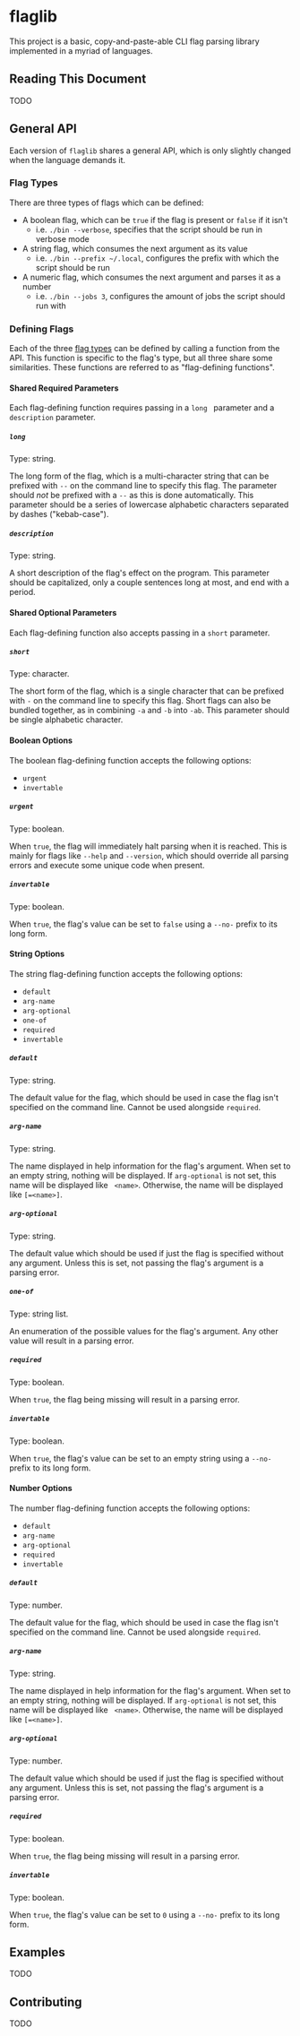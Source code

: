 # flaglib

This project is a basic, copy-and-paste-able CLI flag parsing library implemented in a myriad of languages.

## Reading This Document

TODO

## General API

Each version of `flaglib` shares a general API, which is only slightly changed when the language demands it.

### Flag Types

There are three types of flags which can be defined:
- A boolean flag, which can be `true` if the flag is present or `false` if it isn't
    - i.e. `./bin --verbose`, specifies that the script should be run in verbose mode
- A string flag, which consumes the next argument as its value
    - i.e. `./bin --prefix ~/.local`, configures the prefix with which the script should be run
- A numeric flag, which consumes the next argument and parses it as a number
    - i.e. `./bin --jobs 3`, configures the amount of jobs the script should run with

### Defining Flags

Each of the three [flag types](#flag-types) can be defined by calling a function from the API. This function is specific to the flag's type, but all three share some similarities. These functions are referred to as "flag-defining functions".

#### Shared Required Parameters

Each flag-defining function requires passing in a `long ` parameter and a `description` parameter.

##### `long`

Type: string.

The long form of the flag, which is a multi-character string that can be prefixed with `--` on the command line to specify this flag.
The parameter should _not_ be prefixed with a `--` as this is done automatically.
This parameter should be a series of lowercase alphabetic characters separated by dashes ("kebab-case").

##### `description`

Type: string.

A short description of the flag's effect on the program.
This parameter should be capitalized, only a couple sentences long at most, and end with a period.

#### Shared Optional Parameters

Each flag-defining function also accepts passing in a `short` parameter.

##### `short`

Type: character.

The short form of the flag, which is a single character that can be prefixed with `-` on the command line to specify this flag. Short flags can also be bundled together, as in combining `-a` and `-b` into `-ab`.
This parameter should be single alphabetic character.

#### Boolean Options

The boolean flag-defining function accepts the following options:
- `urgent`
- `invertable`

##### `urgent`

Type: boolean.

When `true`, the flag will immediately halt parsing when it is reached.
This is mainly for flags like `--help` and `--version`, which should override all parsing errors and execute some unique code when present.

##### `invertable`

Type: boolean.

When `true`, the flag's value can be set to `false` using a `--no-` prefix to its long form.


#### String Options

The string flag-defining function accepts the following options:
- `default`
- `arg-name`
- `arg-optional`
- `one-of`
- `required`
- `invertable`

##### `default`

Type: string.

The default value for the flag, which should be used in case the flag isn't specified on the command line.
Cannot be used alongside `required`.

##### `arg-name`

Type: string.

The name displayed in help information for the flag's argument. When set to an empty string, nothing will be displayed.
If `arg-optional` is not set, this name will be displayed like ` <name>`. Otherwise, the name will be displayed like `[=<name>]`.

##### `arg-optional`

Type: string.

The default value which should be used if just the flag is specified without any argument. Unless this is set, not passing the flag's argument is a parsing error.

##### `one-of`

Type: string list.

An enumeration of the possible values for the flag's argument. Any other value will result in a parsing error.

##### `required`

Type: boolean.

When `true`, the flag being missing will result in a parsing error.

##### `invertable`

Type: boolean.

When `true`, the flag's value can be set to an empty string using a `--no-` prefix to its long form.

#### Number Options

The number flag-defining function accepts the following options:
- `default`
- `arg-name`
- `arg-optional`
- `required`
- `invertable`

##### `default`

Type: number.

The default value for the flag, which should be used in case the flag isn't specified on the command line.
Cannot be used alongside `required`.

##### `arg-name`

Type: string.

The name displayed in help information for the flag's argument. When set to an empty string, nothing will be displayed.
If `arg-optional` is not set, this name will be displayed like ` <name>`. Otherwise, the name will be displayed like `[=<name>]`.

##### `arg-optional`

Type: number.

The default value which should be used if just the flag is specified without any argument. Unless this is set, not passing the flag's argument is a parsing error.

##### `required`

Type: boolean.

When `true`, the flag being missing will result in a parsing error.

##### `invertable`

Type: boolean.

When `true`, the flag's value can be set to `0` using a `--no-` prefix to its long form.


## Examples

TODO

## Contributing

TODO
